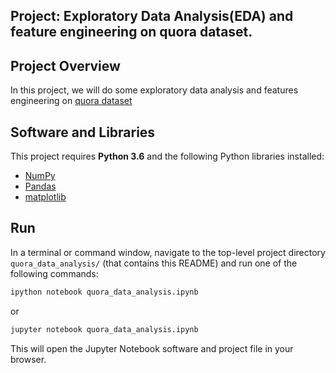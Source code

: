 ## Project: Exploratory Data Analysis(EDA) and feature engineering on quora dataset.
## Project Overview
In this project, we will do some exploratory data analysis and features engineering on [quora dataset](https://www.kaggle.com/c/quora-question-pairs/data)

## Software and Libraries
This project requires **Python 3.6** and the following Python libraries installed:
- [NumPy](http://www.numpy.org/)
- [Pandas](http://pandas.pydata.org)
- [matplotlib](http://matplotlib.org/)

## Run
In a terminal or command window, navigate to the top-level project directory `quora_data_analysis/` (that contains this README) and run one of the following commands:

```bash
ipython notebook quora_data_analysis.ipynb
```  
or
```bash
jupyter notebook quora_data_analysis.ipynb
```

This will open the Jupyter Notebook software and project file in your browser.
